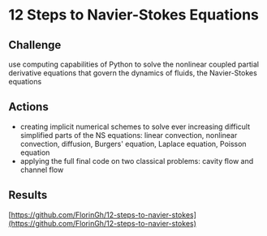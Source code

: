 # 12 Steps to Navier-Stokes Equations

## **Challenge**

use computing capabilities of Python to solve the nonlinear coupled partial derivative equations that govern the dynamics of fluids, the Navier-Stokes equations

## **Actions**

* creating implicit numerical schemes to solve ever increasing difficult simplified parts of the NS equations: linear convection, nonlinear convection, diffusion, Burgers' equation, Laplace equation, Poisson equation
* applying the full final code on two classical problems: cavity flow and channel flow

## **Results**

 [https://github.com/FlorinGh/12-steps-to-navier-stokes](https://github.com/FlorinGh/12-steps-to-navier-stokes)​


